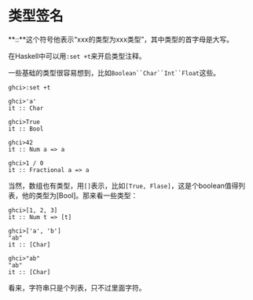 # 类型签名

**::**这个符号他表示“xxx的类型为xxx类型”，其中类型的首字母是大写。

在Haskell中可以用`:set +t`来开启类型注释。

一些基础的类型很容易想到，比如`Boolean``Char``Int``Float`这些。

```shell
ghci>:set +t

ghci>'a'
it :: Char

ghci>True
it :: Bool

ghci>42
it :: Num a => a

ghci>1 / 0
it :: Fractional a => a
```

当然，数组也有类型，用`[]`表示，比如`[True, Flase]`，这是个boolean值得列表，他的类型为[Bool]。那来看一些类型：

```shell
ghci>[1, 2, 3]
it :: Num t => [t]

ghci>['a', 'b']
"ab"
it :: [Char]

ghci>"ab"
"ab"
it :: [Char]
```

看来，字符串只是个列表，只不过里面字符。


